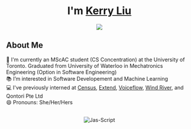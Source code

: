 <h1 align="center">I'm <a href="https://github.com/kerry918">Kerry Liu<a></h1>
<p align="center">
  <img src="https://readme-typing-svg.herokuapp.com?lines=Mechatronics+Engineering+Student;Full+Stack+Developer;DS%20|%20AI%20|%20ML%20Enthusiast;Always%20learning%20new%20things&center=true&width=400&height=50">
</p>
  
<h2>About Me </h2>
🏫 I'm currently an MScAC student (CS Concentration) at the University of Toronto. Graduated from University of Waterloo in Mechatronics Engineering (Option in Software Engineering) <br /> 
📚 I’m interested in Software Developement and Machine Learning<br />
💻 I've previously interned at <a href="https://www.getcensus.com/"> Census</a>, <a href="https://www.paywithextend.com/"> Extend</a>, <a href="https://www.voiceflow.com/"> Voiceflow</a>, <a href="https://www.windriver.com/"> Wind River</a>, and Qontori Pte Ltd <br/>
<!-- 🌱 Continuous learning different frontend and backend frameworks <br /> -->
😄 Pronouns: She/Her/Hers <br />
<!-- ⚡ Fun fact: I can solve more than ten different kinds of Rubik's Cubes 🧠 <br /> -->

<!-- ---
<h1>Skills 🔧</h1>
<h3>Programming Languages 💻</h3>
<code><img height="40" width="40" src="https://raw.githubusercontent.com/github/explore/80688e429a7d4ef2fca1e82350fe8e3517d3494d/topics/javascript/javascript.png"></code>
<code><img height="40" width="40" src="https://raw.githubusercontent.com/github/explore/80688e429a7d4ef2fca1e82350fe8e3517d3494d/topics/typescript/typescript.png"></code>
<code><img height="40" width="40" src="https://raw.githubusercontent.com/github/explore/80688e429a7d4ef2fca1e82350fe8e3517d3494d/topics/python/python.png"></code>
<code><img height="40" width="40" src="https://www.naveedashfaq.me/img/c++.png"></code>
<code><img height="40" width="40" src="https://cdn.iconscout.com/icon/free/png-512/c-programming-569564.png"></code>
<code><img height="40" width="40" src="https://images.vexels.com/media/users/3/166401/isolated/preview/b82aa7ac3f736dd78570dd3fa3fa9e24-java-programming-language-icon-by-vexels.png"></code>
<code><img height="40" width="40" src="https://www.vectorlogo.zone/logos/w3_html5/w3_html5-icon.svg"></code>
<code><img height="40" width="40" src="https://cdn.iconscout.com/icon/free/png-256/css-131-722685.png"></code>

  
<h3>Frameworks and Tools 🖱️</h3>
  
<code><img height="40" width="40" src="https://cdn4.iconfinder.com/data/icons/logos-3/600/React.js_logo-512.png"></code>
  <code><img height="40" width="40" src="https://www.vectorlogo.zone/logos/vuejs/vuejs-icon.svg"></code>
<code><img height="40" width="40" src="https://upload.wikimedia.org/wikipedia/commons/thumb/3/3f/Git_icon.svg/1024px-Git_icon.svg.png"></code>
<code><img height="40" width="40" src="https://raw.githubusercontent.com/github/explore/80688e429a7d4ef2fca1e82350fe8e3517d3494d/topics/github-api/github-api.png"></code>
<code><img height="40" width="40" src="https://raw.githubusercontent.com/github/explore/80688e429a7d4ef2fca1e82350fe8e3517d3494d/topics/visual-studio-code/visual-studio-code.png" /></code>
<code><img height="40" width="40" src="https://www.vectorlogo.zone/logos/npmjs/npmjs-tile.svg" /></code>
<code><img height="40" width="40" src="https://raw.githubusercontent.com/github/explore/80688e429a7d4ef2fca1e82350fe8e3517d3494d/topics/firebase/firebase.png"></code>
<code><img height="40" width="40" src="https://www.vectorlogo.zone/logos/djangoproject/djangoproject-icon.svg"></code>
<code><img height="40" width="40" src="https://raw.githubusercontent.com/github/explore/80688e429a7d4ef2fca1e82350fe8e3517d3494d/topics/jupyter-notebook/jupyter-notebook.png"></code>
<code><img height="40" width="40" src="https://raw.githubusercontent.com/github/explore/80688e429a7d4ef2fca1e82350fe8e3517d3494d/topics/atom/atom.png"></code>
<code><img height="40" src="https://www.vectorlogo.zone/logos/heroku/heroku-icon.svg"></code>
<code><img height="40" width="40" src="https://raw.githubusercontent.com/github/explore/80688e429a7d4ef2fca1e82350fe8e3517d3494d/topics/bootstrap/bootstrap.png"></code>
<code><img height="40" width="40" src="https://www.vectorlogo.zone/logos/google_analytics/google_analytics-icon.svg"></code>
<code><img height="40" src="https://www.vectorlogo.zone/logos/figma/figma-icon.svg"></code>  
<code><img height="40" src="https://www.vectorlogo.zone/logos/mysql/mysql-ar21.svg"></code>
<code><img height="40" src="https://www.vectorlogo.zone/logos/nodejs/nodejs-ar21.svg"></code>
<code><img height="40" src="https://www.vectorlogo.zone/logos/pocoo_flask/pocoo_flask-ar21.svg"></code>
<code><img height="40" src="https://www.vectorlogo.zone/logos/linux/linux-ar21.svg"></code>
<code><img height="40" src="https://www.vectorlogo.zone/logos/yarnpkg/yarnpkg-ar21.svg"></code> -->
  

  
  
<!-- --- 
  
<h1>Work Experience and Involvements 💡</h1>
  <em>Frontend Engineer</em> @ <a href="https://globalspark.world/#/"> Global Spark </a>  ---  Apr 2021 - Present <br />
  <em>Full Stack Developer Intern</em> @ <a href="https://www.voiceflow.com/"> Voiceflow </a> (Creator Team)  ---  Sep 2021 - Dec 2021 <br />
  <em>Frontend Team Lead</em> @ <a href="https://www.techplusuw.org/"> Tech+ UW </a>  ---  Aug 2021 - Dec 2021<br />
  <em>Full Stack Developer</em> @ <a href="https://www.techplusuw.org/"> Tech+ UW </a>  ---  Aug 2020 - Aug 2021<br />
  <em>Software Developer</em> @ <a href="https://uwaterloo.ewb.ca/en/"> Engineers Without Borders Canada </a>  ---  May 2021 - Sep 2021 <br />
  <em>Software Developer and Tester Intern</em> @ <a href="https://www.windriver.com/"> Wind River </a> (VxWorks)  ---  Jan 2021 - Apr 2021 <br />
  <em>Full Stack Developer Intern</em> @ Qontori Pte Ltd  ---  Jun 2020 - Sep 2020 <br />
   -->
<br/>
<!-- ---  -->
<!-- <h2>Github Stats </h2> -->
<!-- <img src="https://github-readme-stats.vercel.app/api?username=kerry918&show_icons=true&hide_border=true&count_private=true&theme=radical&icon_color=fad000" alt="Kerry's GitHub Stats">  -->
  
<p align="center">
<img align="center" src="https://github-readme-streak-stats.herokuapp.com/?user=kerry918&count_private=false&theme=radical" alt="Jas-Script" />
</p>
  
<!-- ---
  
<h1>Connect With Me 🔗</h1>

<p align="center">
<a href="https://www.linkedin.com/in/uwkerryliu/"><img src="https://img.shields.io/badge/-Kerry%20Liu-0077B5?style=for-the-badge&logo=Linkedin&logoColor=white"/></a>
<a href="https://devpost.com/kerry918"><img src="https://img.shields.io/badge/-kerry918-13888a?style=for-the-badge&logo=devpost&logoColor=white"/></a>
<a href="mailto:k269liu@uwaterloo.ca"><img src="https://img.shields.io/badge/-k269liu@uwaterloo.ca-D14836?style=for-the-badge&logo=Gmail&logoColor=white"/></a>
<a href="https://www.instagram.com/kerryliu918/"><img src="https://img.shields.io/badge/-kerryliu918-E4405F?style=for-the-badge&logo=Instagram&logoColor=white"/></a>
</p> -->

<!-- Last Edited on: April 3, 2024 💗 -->

